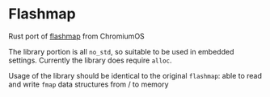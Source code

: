 # Flashmap

Rust port of [flashmap](https://chromium.googlesource.com/chromiumos/third_party/flashmap) from ChromiumOS

The library portion is all `no_std`, so suitable to be used in embedded settings. Currently the library does require `alloc`.

Usage of the library should be identical to the original `flashmap`: able to read and write `fmap` data structures from / to memory
